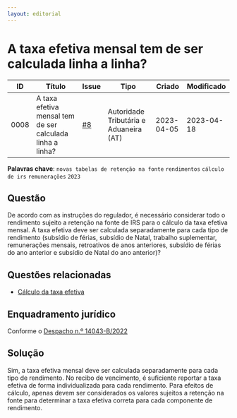 ```yaml
---
layout: editorial
---
```


# A taxa efetiva mensal tem de ser calculada linha a linha?

| ID   | Título                                                    | Issue                                                      | Tipo                                   | Criado     | Modificado |
| ---- | --------------------------------------------------------- | ---------------------------------------------------------- | -------------------------------------- | ---------- | ---------- |
| 0008 | A taxa efetiva mensal tem de ser calculada linha a linha? | [#8](https://github.com/assoft-portugal/wg-rh-pt/issues/8) | Autoridade Tributária e Aduaneira (AT) | 2023-04-05 | 2023-04-18 |

**Palavras chave**: `novas tabelas de retenção na fonte` `rendimentos` `cálculo de irs` `remunerações` `2023`

## Questão

De acordo com as instruções do regulador, é necessário considerar todo o rendimento sujeito a retenção na fonte de IRS para o cálculo da taxa efetiva mensal. A taxa efetiva deve ser calculada separadamente para cada tipo de rendimento (subsídio de férias, subsídio de Natal, trabalho suplementar, remunerações mensais, retroativos de anos anteriores, subsídio de férias do ano anterior e subsídio de Natal do ano anterior)?

## Questões relacionadas

* [Cálculo da taxa efetiva](0007-calculo-da-taxa-efetiva.md)

## Enquadramento jurídico

Conforme o [Despacho n.º 14043-B/2022](https://info.portaldasfinancas.gov.pt/pt/atualidades/legislativa/Paginas/Despacho\_14043\_B\_2022.aspx)

## Solução

Sim, a taxa efetiva mensal deve ser calculada separadamente para cada tipo de rendimento. No recibo de vencimento, é suficiente reportar a taxa efetiva de forma individualizada para cada rendimento. Para efeitos de cálculo, apenas devem ser considerados os valores sujeitos a retenção na fonte para determinar a taxa efetiva correta para cada componente de rendimento.
